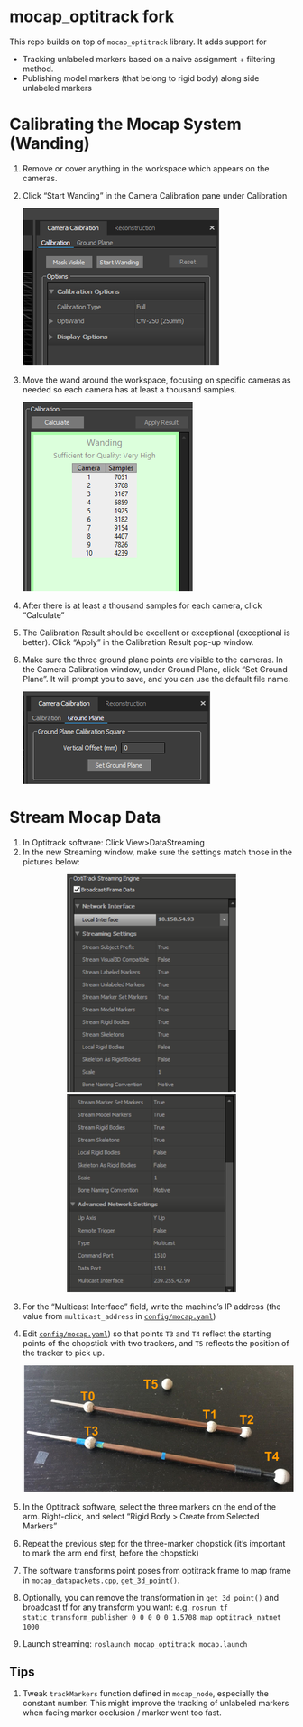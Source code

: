 # mocap_optitrack fork

This repo builds on top of `mocap_optitrack` library. It adds support for
- Tracking unlabeled markers based on a naive assignment + filtering method.
- Publishing model markers (that belong to rigid body) along side unlabeled markers

# Calibrating the Mocap System (Wanding)
1. Remove or cover anything in the workspace which appears on the cameras.
2. Click “Start Wanding” in the Camera Calibration pane under Calibration

	![](figures/start-wanding.png)

3. Move the wand around the workspace, focusing on specific cameras as needed so each camera has at least a thousand samples.

	![](figures/camera-samples.png)

4. After there is at least a thousand samples for each camera, click “Calculate”
5. The Calibration Result should be excellent or exceptional (exceptional is better). Click “Apply” in the Calibration Result pop-up window.
6. Make sure the three ground plane points are visible to the cameras. In the Camera Calibration window, under Ground Plane, click “Set Ground Plane”. It will prompt you to save, and you can use the default file name.
	
    ![](figures/ground-plane.png)

# Stream Mocap Data

1. In Optitrack software: Click View>DataStreaming
2. In the new Streaming window, make sure the settings match those in the pictures below:

<p align="center">
    <img width="300" src="figures/motive-streaming-1.png">
    <img width="300"src="figures/motive-streaming-2.png">
</p>

3. For the “Multicast Interface” field, write the machine’s IP address (the value from `multicast_address` in [`config/mocap.yaml`](config/mocap.yaml))

4. Edit [`config/mocap.yaml`](config/mocap.yaml)) so that points `T3` and `T4` reflect the starting points of the chopstick with two trackers, and `T5` reflects the position of the tracker to pick up.

	![](figures/labeled-trackers.png) 

5. In the Optitrack software, select the three markers on the end of the arm. Right-click, and select “Rigid Body > Create from Selected Markers”
6. Repeat the previous step for the three-marker chopstick (it’s important to mark the arm end first, before the chopstick)
7. The software transforms point poses from optitrack frame to map frame in `mocap_datapackets.cpp`, `get_3d_point()`.
8. Optionally, you can remove the transformation in `get_3d_point()` and broadcast tf for any transform you want: e.g. `rosrun tf static_transform_publisher 0 0 0 0 0 1.5708 map optitrack_natnet 1000`
9. Launch streaming: `roslaunch mocap_optitrack mocap.launch`

## Tips

1. Tweak `trackMarkers` function defined in `mocap_node`, especially the constant number. This might improve the tracking of unlabeled markers when facing marker occlusion / marker went too fast.
